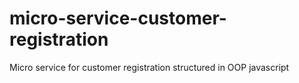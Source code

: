 # micro-service-customer-registration
Micro service for customer registration structured in OOP javascript
